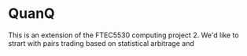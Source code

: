 # QuanQ
This is an extension of the FTEC5530 computing project 2. We'd like to strart with pairs trading based on statistical arbitrage and 
